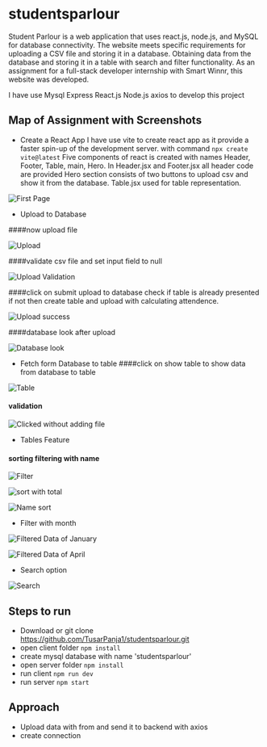 # studentsparlour
Student Parlour is a web application that uses react.js, node.js, and MySQL for database connectivity. The website meets specific requirements for uploading a CSV file and storing it in a database. Obtaining data from the database and storing it in a table with search and filter functionality. As an assignment for a full-stack developer internship with Smart Winnr, this website was developed.

I have use Mysql Express React.js Node.js axios to develop this project

## Map of Assignment with Screenshots
  - Create a React App
I have use vite to create react app as it provide a faster spin-up of the development server. with command 
```npx create vite@latest```
Five components of react is created with names Header, Footer, Table, main, Hero.
In Header.jsx and Footer.jsx all header code are provided Hero section consists of two buttons to upload csv and show it from the database.
Table.jsx used for table representation.

![First Page](https://github.com/TusarPanja1/studentsparlour/blob/main/Screenshot%20(172).png "First page")

- Upload to Database

####now upload file

![Upload](https://github.com/TusarPanja1/studentsparlour/blob/main/Screenshot%20(173).png "upload page")

####validate csv file and set input field to null

![Upload Validation](https://github.com/TusarPanja1/studentsparlour/blob/main/Screenshot%20(184).png "upload validation")

####click on submit upload to database check if table is already presented if not then create table and upload with calculating attendence.

![Upload success](https://github.com/TusarPanja1/studentsparlour/blob/main/Screenshot%20(174).png "upload success")

####database look after upload 

![Database look](https://github.com/TusarPanja1/studentsparlour/blob/main/Screenshot%20(185).png "database look")

- Fetch form Database to table
####click on show table to show data from database to table

![Table](https://github.com/TusarPanja1/studentsparlour/blob/main/Screenshot%20(175).png "Table")

#### validation 

![Clicked without adding file](https://github.com/TusarPanja1/studentsparlour/blob/main/Screenshot%20(183).png "Clicked without adding file")

- Tables Feature

#### sorting filtering with name
![Filter](https://github.com/TusarPanja1/studentsparlour/blob/main/Screenshot%20(177).png "Filter")

![sort with total](https://github.com/TusarPanja1/studentsparlour/blob/main/Screenshot%20(179).png "Sort with total")

![Name sort](https://github.com/TusarPanja1/studentsparlour/blob/main/Screenshot%20(178).png "Name Sort")

- Filter with month

![Filtered Data of January](https://github.com/TusarPanja1/studentsparlour/blob/main/Screenshot%20(180).png "Filtered Data of January")

![Filtered Data of April](https://github.com/TusarPanja1/studentsparlour/blob/main/Screenshot%20(181).png "Filtered Data of April")

- Search option

![Search](https://github.com/TusarPanja1/studentsparlour/blob/main/Screenshot%20(182).png "Search with mail with .edu format with expanding column email")

## Steps to run
  - Download or git clone https://github.com/TusarPanja1/studentsparlour.git
  - open client folder ```npm install```
  - create mysql database with name 'studentsparlour'
  - open server folder ```npm install```
  - run client   ```npm run dev```
  - run server ```npm start```

## Approach 
  - Upload data with from and send it to backend with axios
  - create connection 

